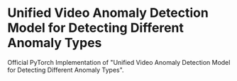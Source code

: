 # Unified Video Anomaly Detection Model for Detecting Different Anomaly Types
Official PyTorch Implementation of "Unified Video Anomaly Detection Model for Detecting Different Anomaly Types".
